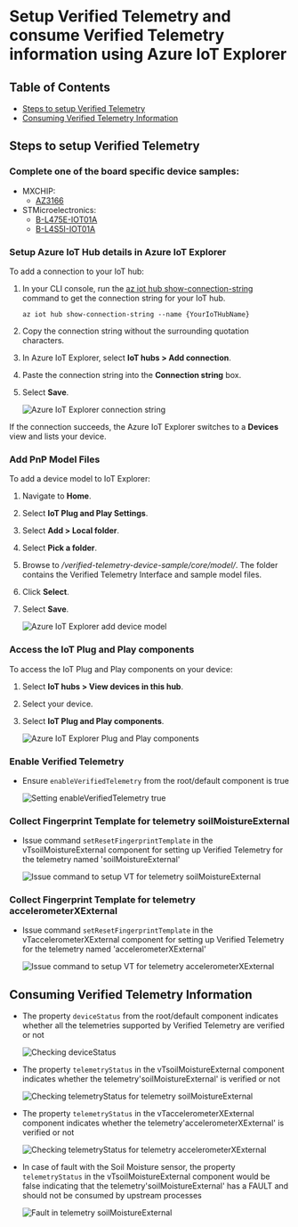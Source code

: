 # Setup Verified Telemetry and consume Verified Telemetry information using Azure IoT Explorer 
## Table of Contents

* [Steps to setup Verified Telemetry](https://github.com/Azure/Verified-Telemetry-Device-Sample/tree/main/MXChip/AZ3166#prerequisites)
* [Consuming Verified Telemetry Information ](https://github.com/Azure/Verified-Telemetry-Device-Sample/tree/main/MXChip/AZ3166#prepare-the-development-environment)
## Steps to setup Verified Telemetry

### Complete one of the board specific device samples: 
* MXCHIP: 
  * [AZ3166](../MXChip/AZ3166)
* STMicroelectronics:
  * [B-L475E-IOT01A](../STMicroelectronics/STM32L4_L4+)
  * [B-L4S5I-IOT01A](../STMicroelectronics/STM32L4_L4+)

### Setup Azure IoT Hub details in Azure IoT Explorer

To add a connection to your IoT hub:

1. In your CLI console, run the [az iot hub show-connection-string](https://docs.microsoft.com/en-us/cli/azure/iot/hub?view=azure-cli-latest#az-iot-hub-show-connection-string) command to get the connection string for your IoT hub.

    ```shell
    az iot hub show-connection-string --name {YourIoTHubName}
    ```

1. Copy the connection string without the surrounding quotation characters.
1. In Azure IoT Explorer, select **IoT hubs > Add connection**.
1. Paste the connection string into the **Connection string** box.
1. Select **Save**.

    ![Azure IoT Explorer connection string](media/azure-iot-explorer-create-connection.png)

If the connection succeeds, the Azure IoT Explorer switches to a **Devices** view and lists your device.

### Add PnP Model Files  

To add a device model to IoT Explorer:

1. Navigate to **Home**.
1. Select **IoT Plug and Play Settings**.
1. Select **Add > Local folder**.
1. Select **Pick a folder**.
1. Browse to */verified-telemetry-device-sample/core/model/*. The folder contains the Verified Telemetry Interface and sample model files.
1. Click **Select**.
1. Select **Save**.

    ![Azure IoT Explorer add device model](media/azure-iot-explorer-PnPModelPath.png)

### Access the IoT Plug and Play components 

To access the IoT Plug and Play components on your device:

1. Select **IoT hubs > View devices in this hub**.
1. Select your device.
1. Select **IoT Plug and Play components**.

    ![Azure IoT Explorer Plug and Play components](media/azure-iot-explorer-Components.png)

### Enable Verified Telemetry
* Ensure `enableVerifiedTelemetry` from the root/default component is true

    ![Setting enableVerifiedTelemetry true ](media/azure-iot-explorer-enableVT.png)

### Collect Fingerprint Template for telemetry soilMoistureExternal
* Issue command `setResetFingerprintTemplate` in the vTsoilMoistureExternal component for setting up Verified Telemetry for the telemetry named 'soilMoistureExternal'

    ![Issue command to setup VT for telemetry soilMoistureExternal](media/azure-iot-explorer-resetSM.png)

### Collect Fingerprint Template for telemetry accelerometerXExternal
* Issue command `setResetFingerprintTemplate` in the vTaccelerometerXExternal component for setting up Verified Telemetry for the telemetry named 'accelerometerXExternal'

    ![Issue command to setup VT for telemetry accelerometerXExternal](media/azure-iot-explorer-resetAcc.png)

## Consuming Verified Telemetry Information  
* The property `deviceStatus` from the root/default component indicates whether all the telemetries supported by Verified Telemetry are verified or not

    ![Checking deviceStatus ](media/azure-iot-explorer-OverallStatus.png)

* The property `telemetryStatus` in the vTsoilMoistureExternal component indicates whether the telemetry'soilMoistureExternal' is verified or not

    ![Checking telemetryStatus for telemetry soilMoistureExternal](media/azure-iot-explorer-SMStatus.png)

* The property `telemetryStatus` in the vTaccelerometerXExternal component indicates whether the telemetry'accelerometerXExternal' is verified or not

    ![Checking telemetryStatus for telemetry accelerometerXExternal](media/azure-iot-explorer-AccStatus.png)

* In case of fault with the Soil Moisture sensor, the property `telemetryStatus` in the vTsoilMoistureExternal component would be false indicating that the telemetry'soilMoistureExternal' has a FAULT and should not be consumed by upstream processes
   
    ![Fault in telemetry soilMoistureExternal](media/azure-iot-explorer-SMStatusFault.png)